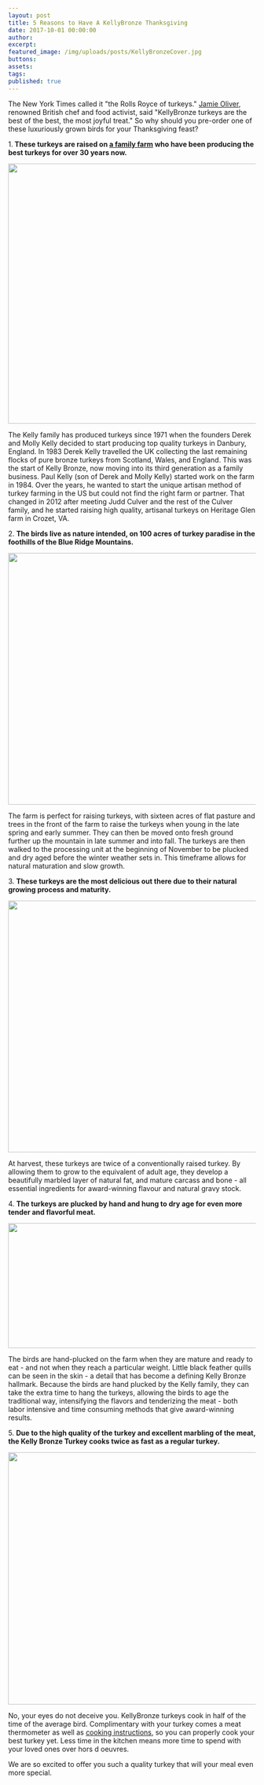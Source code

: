 ```yaml
---
layout: post
title: 5 Reasons to Have A KellyBronze Thanksgiving
date: 2017-10-01 00:00:00
author:
excerpt:
featured_image: /img/uploads/posts/KellyBronzeCover.jpg
buttons:
assets:
tags:
published: true
---
```

<div class="editable"><p>The New York Times called it "the Rolls Royce of turkeys."&nbsp;<a href="https://www.kellybronze.com/jamie-oliver.aspx">Jamie Oliver</a>, renowned British chef and food activist, said "KellyBronze turkeys are the best of the best, the most joyful treat." So why should you pre-order one of these luxuriously grown birds for your Thanksgiving feast?</p><p>1.<strong>&nbsp;These turkeys are raised on&nbsp;<a href="https://www.kellybronze.com/kellybronze-free-range-turkeys-home.aspx">a family farm</a>&nbsp;who have been producing the best turkeys for over 30 years now.</strong></p><p><img width="770" height="529" src="/uploads/kelly-bronze-kelly-man-e1476217939438.jpg" /></p><p>The Kelly family has produced turkeys since 1971 when the founders Derek and Molly Kelly decided to start producing top quality turkeys in Danbury, England. In 1983 Derek Kelly travelled the UK collecting the last remaining flocks of pure bronze turkeys from Scotland, Wales, and England. This was the start of Kelly Bronze, now moving into its third generation as a family business. Paul Kelly (son of Derek and Molly Kelly) started work on the farm in 1984. Over the years, he wanted to start the unique artisan method of turkey farming in the US but could not find the right farm or partner. That changed in 2012 after meeting Judd Culver and the rest of the Culver family, and he started raising high quality, artisanal turkeys on Heritage Glen farm in Crozet, VA.</p><p>2.&nbsp;<strong>The birds live as nature intended, on 100 acres of turkey paradise in the foothills of the Blue Ridge Mountains.&nbsp;</strong></p><p><img width="770" height="512" src="/uploads/kb2.jpg" /></p><p>The farm is perfect for raising turkeys, with sixteen acres of flat pasture and trees in the front of the farm to raise the turkeys when young in the late spring and early summer. They can then be moved onto fresh ground further up the mountain in late summer and into fall. The turkeys are then walked to the processing unit at the beginning of November to be plucked and dry aged before the winter weather sets in. This timeframe allows for natural maturation and slow growth.</p><p>3.&nbsp;<strong>These turkeys are the most delicious out there due to their natural growing process and maturity.&nbsp;</strong></p><p><img width="770" height="512" src="/uploads/kb3.jpg" /></p><p>At harvest, these turkeys are twice of a conventionally raised turkey. By allowing them to grow to the equivalent of adult age, they develop a beautifully marbled layer of natural fat, and mature carcass and bone - all essential ingredients for award-winning flavour and natural gravy stock.</p><p>4.&nbsp;<strong>The turkeys are plucked by hand and hung to dry age for even more tender and flavorful meat.</strong></p><p><img width="770" height="254" src="/uploads/kb4.png" /></p><p>The birds are hand-plucked on the farm when they are mature and ready to eat - and not when they reach a particular weight. Little black feather quills can be seen in the skin - a detail that has become a defining Kelly Bronze hallmark. Because the birds are hand plucked by the Kelly family, they can take the extra time to hang the turkeys, allowing the birds to age the traditional way, intensifying the flavors and tenderizing the meat - both labor intensive and time consuming methods that give award-winning results.</p><p>5.&nbsp;<strong>Due to the high quality of the turkey and excellent marbling of the meat, the Kelly Bronze Turkey cooks twice as fast as a regular turkey.&nbsp;</strong></p><p><strong><img width="770" height="513" src="/uploads/kb5.jpg" /></strong></p><p>No, your eyes do not deceive you. KellyBronze turkeys cook in half of the time of the average bird. Complimentary with your turkey comes a meat thermometer as well as&nbsp;<a href="https://www.kellybronze.co.uk/how-to-cook-a-kelly-bronze-turkey">cooking instructions</a>, so you can properly cook your best turkey yet. Less time in the kitchen means more time to spend with your loved ones over hors d oeuvres.</p><p>We are so excited to offer you such a quality turkey that will your meal even more special.</p><p>&nbsp;</p></div>
